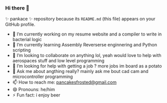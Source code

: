 ### Hi there 👋

✨ pankace ✨ repository because its `README.md` (this file) appears on your GitHub profile.


- 🔭 I’m currently working on my resume website and a compiler to write in bacterial logic
- 🌱 I’m currently learning Assembly Reverserse enginnering and Python scripting 
- 👯 I’m looking to collaborate on anything lol, yeah would love to help with aerospaces stuff and low level programming 
- 🤔 I’m looking for help with getting a job ? more jobs im board as a potato 
- 💬 Ask me about angthing really? mainly ask me bout cad cam and microcontroller programming 
- 📫 How to reach me: pancakesfrosted@gmail.com
- 😄 Pronouns: he/him 
- ⚡ Fun fact: i enjoy beer 

